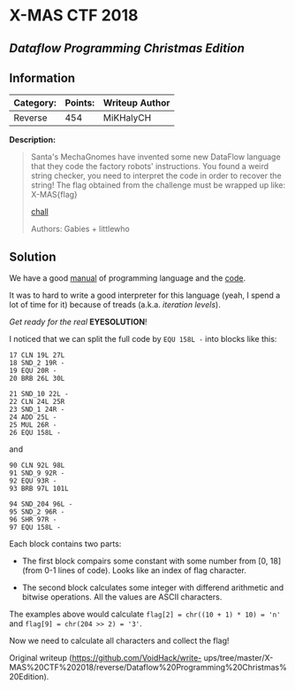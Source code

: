 # __X-MAS CTF 2018__  
## _Dataflow Programming Christmas Edition_

## Information  
**Category:** | **Points:** | **Writeup Author**  
--- | --- | ---  
Reverse | 454 | MiKHalyCH

**Description:**

> Santa's MechaGnomes have invented some new DataFlow language that they code
> the factory robots' instructions. You found a weird string checker, you need
> to interpret the code in order to recover the string! The flag obtained from
> the challenge must be wrapped up like: X-MAS{flag}  
>  
>[chall](src/chall.zip)  
>  
>Authors: Gabies + littlewho

## Solution  
We have a good [manual](src/ChristmasFlow_programming_language_manual.pdf) of
programming language and the [code](src/code.txt).

It was to hard to write a good interpreter for this language (yeah, I spend a
lot of time for it) because of treads (a.k.a. _iteration levels_).

_Get ready for the real_ __EYESOLUTION__!

I noticed that we can split the full code by `EQU 158L -` into blocks like
this:  
```  
17 CLN 19L 27L  
18 SND_2 19R -  
19 EQU 20R -  
20 BRB 26L 30L

21 SND_10 22L -  
22 CLN 24L 25R  
23 SND_1 24R -  
24 ADD 25L -  
25 MUL 26R -  
26 EQU 158L -  
```  
and  
```  
90 CLN 92L 98L  
91 SND_9 92R -  
92 EQU 93R -  
93 BRB 97L 101L

94 SND_204 96L -  
95 SND_2 96R -  
96 SHR 97R -  
97 EQU 158L -  
```

Each block contains two parts:

* The first block compairs some constant with some number from [0, 18] (from 0-1 lines of code). Looks like an index of flag character.

* The second block calculates some integer with differend arithmetic and bitwise operations. All the values are ASCII characters.

The examples above would calculate `flag[2] = chr((10 + 1) * 10) = 'n'` and
`flag[9] = chr(204 >> 2) = '3'`.

Now we need to calculate all characters and collect the flag!

Original writeup (https://github.com/VoidHack/write-
ups/tree/master/X-MAS%20CTF%202018/reverse/Dataflow%20Programming%20Christmas%20Edition).